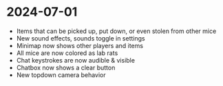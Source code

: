 # 2024-07-01
- Items that can be picked up, put down, or even stolen from other mice
- New sound effects, sounds toggle in settings
- Minimap now shows other players and items
- All mice are now colored as lab rats
- Chat keystrokes are now audible & visible
- Chatbox now shows a clear button
- New topdown camera behavior
